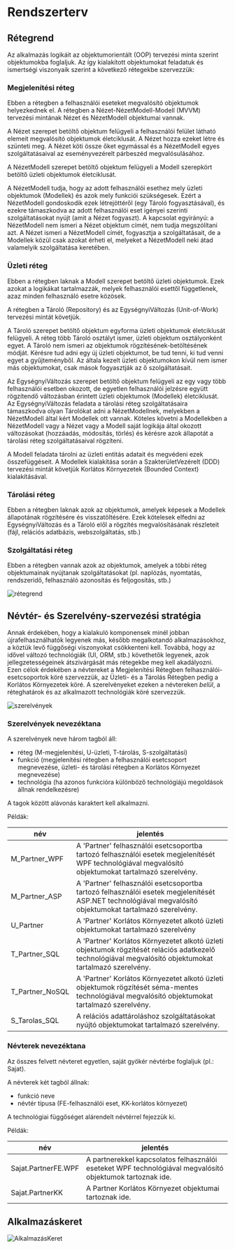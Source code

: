 # Rendszerterv

## Rétegrend
Az alkalmazás logikáit az objektumorientált (OOP) tervezési minta szerint 
objektumokba foglaljuk.
Az így kialakított objektumokat feladatuk és ismertségi viszonyaik szerint 
a következő rétegekbe szervezzük:

### Megjelenítési réteg
Ebben a rétegben a felhasználói eseteket megvalósító objektumok helyezkednek el.
A rétegben a Nézet-NézetModell-Modell (MVVM) tervezési mintának Nézet és 
NézetModell objektumai vannak.

A Nézet szerepet betöltő objektum felügyeli a felhasználói felület látható 
elemeit megvalósító objektumok életciklusát. A Nézet hozza ezeket létre és 
szünteti meg. A Nézet köti össze őket egymással és a NézetModell egyes 
szolgáltatásaival az eseményvezérelt párbeszéd megvalósulásához.

A NézetModell szerepet betöltő objektum felügyeli a Modell szerepkört betöltő 
üzleti objektumok életciklusát.

A NézetModell tudja, hogy az adott felhasználói esethez mely üzleti objektumok 
(Modellek) és azok mely funkciói szükségesek. Ezért a NézetModell gondoskodik 
ezek létrejöttéről (egy Tároló fogyasztásával), és ezekre támaszkodva az adott 
felhasználói eset igényei szerinti szolgáltatásokat nyújt (amit a Nézet fogyaszt). 
A kapcsolat egyirányú: a NézetModell nem ismeri a Nézet objektum címét, nem 
tudja megszólítani azt. A Nézet ismeri a NézetModell címét, fogyasztja a 
szolgáltatásait, de a Modellek közül csak azokat érheti el, melyeket a NézetModell 
neki átad valamelyik szolgáltatása keretében.

### Üzleti réteg
Ebben a rétegben laknak a Modell szerepet betöltő üzleti objektumok. Ezek azokat 
a logikákat tartalmazzák, melyek felhasználói esettől függetlenek, azaz minden 
felhasználó esetre közösek.

A rétegben a Tároló (Repository) és az EgységnyiVáltozás (Unit-of-Work) tervezési 
mintát követjük.

A Tároló szerepet betöltő objektum egyforma üzleti objektumok életciklusát felügyeli.
A réteg több Tároló osztályt ismer, üzleti objektum osztályonként egyet. A Tároló 
nem ismeri az objektumok rögzítésének-betöltésének módját. Kérésre tud adni egy új 
üzleti objektumot, be tud tenni, ki tud venni egyet a gyűjteményből. Az általa 
kezelt üzleti objektumokon kívül nem ismer más objektumokat, csak mások fogyasztják 
az ő szolgáltatásait.

Az EgységnyiVáltozás szerepet betöltő objektum felügyeli az egy vagy több 
felhasználói esetben okozott, de egyetlen felhasználói jelzésre együtt rögzítendő 
változásban érintett üzleti objektumok (Modellek) életciklusát. Az EgységnyiVáltozás 
feladata a tárolási réteg szolgáltatásaira támaszkodva olyan Tárolókat adni a 
NézetModellnek, melyekben a NézetModell által kért Modellek ott vannak. Köteles 
követni a Modellekben a NézetModell vagy a Nézet vagy a Modell saját logikája 
által okozott változásokat (hozzáadás, módosítás, törlés) és kérésre azok állapotát 
a tárolási réteg szolgáltatásaival rögzíteni.

A Modell feladata tárolni az üzleti entitás adatait és megvédeni ezek összefüggéseit.
A Modellek kialakítása során a SzakterületVezérelt (DDD) tervezési mintát követjük
Korlátos Környezetek (Bounded Context) kialakításával.

### Tárolási réteg
Ebben a rétegben laknak azok az objektumok, amelyek képesek a Modellek állapotának 
rögzítésére és visszatöltésére. Ezek kötelesek elfedni az EgységnyiVáltozás és a 
Tároló elől a rögzítés megvalósításának részleteit (fájl, relációs adatbázis, 
webszolgáltatás, stb.) 

### Szolgáltatási réteg
Ebben a rétegben vannak azok az objektumok, amelyek a többi réteg objektumainak 
nyújtanak szolgáltatásokat (pl. naplózás, nyomtatás, rendszeridő, felhasználó
azonosítás és feljogosítás, stb.)

![rétegrend](Retegrend.svg)

## Névtér- és Szerelvény-szervezési stratégia
Annak érdekében, hogy a kialakuló komponensek minél jobban újrafelhasználhatók
legyenek más, később megalkotandó alkalmazásokhoz, a köztük levő függőségi
viszonyokat csökkenteni kell.
Továbbá, hogy az idővel változó technológiák (UI, ORM, stb.) követhetők legyenek,
azok jellegzetességeinek átszivárgását más rétegekbe meg kell akadályozni.
Ezen célok érdekében a névtereket a Megjelenítési Rétegben felhasználói-esetcsoportok
köré szervezzük, az Üzleti- és a Tárolás Rétegben pedig a Korlátos Környezetek köré.
A szerelvényeket ezeken a névtereken *belül*, a réteghatárok és az alkalmazott
technológiák köré szervezzük.

![szerelvények](Szerelvenyek.svg)

### Szerelvények nevezéktana
A szerelvények neve három tagból áll:
- réteg (M-megjelenítési, U-üzleti, T-tárolás, S-szolgáltatási)
- funkció (megjelenítési rétegben a felhasználói esetcsoport megnevezése, üzleti- és 
tárolási rétegben a Korlátos Környezet megnevezése)
- technológia (ha azonos funkcióra különböző technológiájú megoldások állnak rendelkezésre)

A tagok között alávonás karaktert kell alkalmazni.

Példák:

|név|jelentés|
|---|---|
|M_Partner_WPF|A 'Partner' felhasználói esetcsoportba tartozó felhasználói esetek megjelenítését WPF technológiával megvalósító objektumokat tartalmazó szerelvény.
|M_Partner_ASP|A 'Partner' felhasználói esetcsoportba tartozó felhasználói esetek megjelenítését ASP.NET technológiával megvalósító objektumokat tartalmazó szerelvény.
|U_Partner|A 'Partner' Korlátos Környezetet alkotó üzleti objektumokat tartalmazó szerelvény
|T_Partner_SQL|A 'Partner' Korlátos Környezetet alkotó üzleti objektumok rögzítését relációs adatkezelő technológiával megvalósító objektumokat tartalmazó szerelvény.
|T_Partner_NoSQL|A 'Partner' Korlátos Környezetet alkotó üzleti objektumok rögzítését séma-mentes technológiával megvalósító objektumokat tartalmazó szerelvény.
|S_Tarolas_SQL|A relációs adattároláshoz szolgáltatásokat nyújtó objektumokat tartalmazó szerelvény.

### Névterek nevezéktana
Az összes felvett névteret egyetlen, saját gyökér névtérbe foglaljuk (pl.: Sajat).

A névterek két tagból állnak:
- funkció neve
- névtér típusa (FE-felhasználói eset, KK-korlátos környezet)

A technológiai függőséget alárendelt névtérrel fejezzük ki.

Példák:

|név|jelentés|
|---|---|
|Sajat.PartnerFE.WPF|A partnerekkel kapcsolatos felhasználói eseteket WPF technológiával megvalósító objektumok tartoznak ide.
|Sajat.PartnerKK|A Partner Korlátos Környezet objektumai tartoznak ide.

## Alkalmazáskeret


![AlkalmazásKeret](AppFrame.svg)
